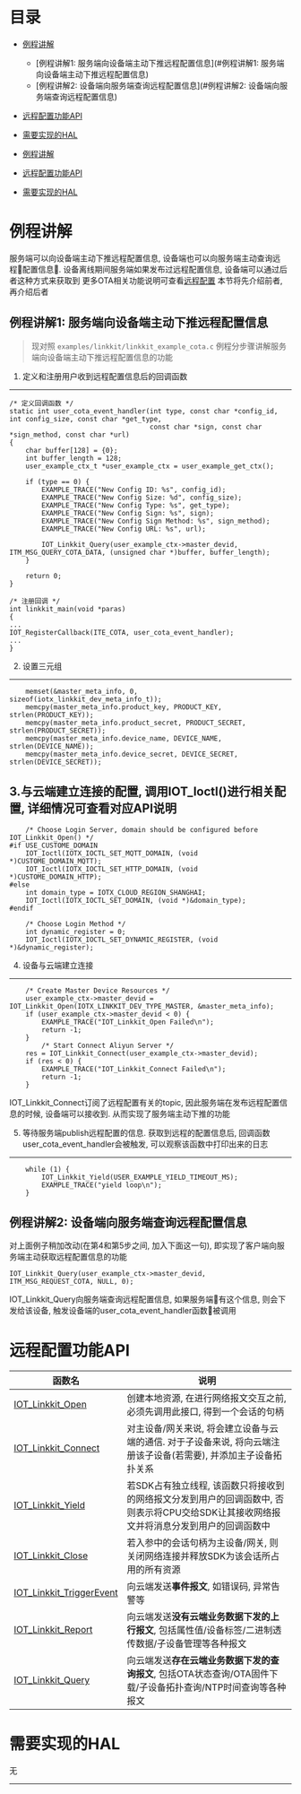 # <a name="目录">目录</a>
+ [例程讲解](#例程讲解)
    * [例程讲解1: 服务端向设备端主动下推远程配置信息](#例程讲解1: 服务端向设备端主动下推远程配置信息)
    * [例程讲解2: 设备端向服务端查询远程配置信息](#例程讲解2: 设备端向服务端查询远程配置信息)
+ [远程配置功能API](#远程配置功能API)
+ [需要实现的HAL](#需要实现的HAL)

+ [例程讲解](#例程讲解)
+ [远程配置功能API](#远程配置功能API)
+ [需要实现的HAL](#需要实现的HAL)


# <a name="例程讲解">例程讲解</a>

服务端可以向设备端主动下推远程配置信息, 设备端也可以向服务端主动查询远程配置信息. 设备离线期间服务端如果发布过远程配置信息, 设备端可以通过后者这种方式来获取到
更多OTA相关功能说明可查看[远程配置](https://help.aliyun.com/document_detail/84891.html)
本节将先介绍前者, 再介绍后者

## <a name="例程讲解1: 服务端向设备端主动下推远程配置信息">例程讲解1: 服务端向设备端主动下推远程配置信息</a>

> 现对照 `examples/linkkit/linkkit_example_cota.c` 例程分步骤讲解服务端向设备端主动下推远程配置信息的功能

1. 定义和注册用户收到远程配置信息后的回调函数
---
```
/* 定义回调函数 */
static int user_cota_event_handler(int type, const char *config_id, int config_size, const char *get_type,
                                   const char *sign, const char *sign_method, const char *url)
{
    char buffer[128] = {0};
    int buffer_length = 128;
    user_example_ctx_t *user_example_ctx = user_example_get_ctx();

    if (type == 0) {
        EXAMPLE_TRACE("New Config ID: %s", config_id);
        EXAMPLE_TRACE("New Config Size: %d", config_size);
        EXAMPLE_TRACE("New Config Type: %s", get_type);
        EXAMPLE_TRACE("New Config Sign: %s", sign);
        EXAMPLE_TRACE("New Config Sign Method: %s", sign_method);
        EXAMPLE_TRACE("New Config URL: %s", url);

        IOT_Linkkit_Query(user_example_ctx->master_devid, ITM_MSG_QUERY_COTA_DATA, (unsigned char *)buffer, buffer_length);
    }

    return 0;
}

/* 注册回调 */
int linkkit_main(void *paras)
{
...
IOT_RegisterCallback(ITE_COTA, user_cota_event_handler);
...
}
```

2. 设置三元组
---
```
    memset(&master_meta_info, 0, sizeof(iotx_linkkit_dev_meta_info_t));
    memcpy(master_meta_info.product_key, PRODUCT_KEY, strlen(PRODUCT_KEY));
    memcpy(master_meta_info.product_secret, PRODUCT_SECRET, strlen(PRODUCT_SECRET));
    memcpy(master_meta_info.device_name, DEVICE_NAME, strlen(DEVICE_NAME));
    memcpy(master_meta_info.device_secret, DEVICE_SECRET, strlen(DEVICE_SECRET));
```

3.与云端建立连接的配置, 调用IOT_Ioctl()进行相关配置, 详细情况可查看对应API说明
---
```
    /* Choose Login Server, domain should be configured before IOT_Linkkit_Open() */
#if USE_CUSTOME_DOMAIN
    IOT_Ioctl(IOTX_IOCTL_SET_MQTT_DOMAIN, (void *)CUSTOME_DOMAIN_MQTT);
    IOT_Ioctl(IOTX_IOCTL_SET_HTTP_DOMAIN, (void *)CUSTOME_DOMAIN_HTTP);
#else
    int domain_type = IOTX_CLOUD_REGION_SHANGHAI;
    IOT_Ioctl(IOTX_IOCTL_SET_DOMAIN, (void *)&domain_type);
#endif

    /* Choose Login Method */
    int dynamic_register = 0;
    IOT_Ioctl(IOTX_IOCTL_SET_DYNAMIC_REGISTER, (void *)&dynamic_register);
```
4. 设备与云端建立连接
---
```
    /* Create Master Device Resources */
    user_example_ctx->master_devid = IOT_Linkkit_Open(IOTX_LINKKIT_DEV_TYPE_MASTER, &master_meta_info);
    if (user_example_ctx->master_devid < 0) {
        EXAMPLE_TRACE("IOT_Linkkit_Open Failed\n");
        return -1;
    }
        /* Start Connect Aliyun Server */
    res = IOT_Linkkit_Connect(user_example_ctx->master_devid);
    if (res < 0) {
        EXAMPLE_TRACE("IOT_Linkkit_Connect Failed\n");
        return -1;
    }
```
IOT_Linkkit_Connect订阅了远程配置有关的topic, 因此服务端在发布远程配置信息的时候, 设备端可以接收到. 从而实现了服务端主动下推的功能

5. 等待服务端publish远程配置的信息. 获取到远程的配置信息后, 回调函数user_cota_event_handler会被触发, 可以观察该函数中打印出来的日志
---
```
    while (1) {
        IOT_Linkkit_Yield(USER_EXAMPLE_YIELD_TIMEOUT_MS);
        EXAMPLE_TRACE("yield loop\n");
    }

```
## <a name="例程讲解2: 设备端向服务端查询远程配置信息">例程讲解2: 设备端向服务端查询远程配置信息</a>
对上面例子稍加改动(在第4和第5步之间, 加入下面这一句), 即实现了客户端向服务端主动获取远程配置信息的功能
```
IOT_Linkkit_Query(user_example_ctx->master_devid, ITM_MSG_REQUEST_COTA, NULL, 0);
```
IOT_Linkkit_Query向服务端查询远程配置信息, 如果服务端有这个信息, 则会下发给该设备, 触发设备端的user_cota_event_handler函数被调用

# <a name="远程配置功能API">远程配置功能API</a>

| 函数名                                                  | 说明
|---------------------------------------------------------|---------------------------------------------------------------------------------------------------------------------
| [IOT_Linkkit_Open](https://code.aliyun.com/edward.yangx/public-docs/wikis/user-guide/linkkit/Prog_Guide/API/Linkkit_Provides#IOT_Linkkit_Open)                   | 创建本地资源, 在进行网络报文交互之前, 必须先调用此接口, 得到一个会话的句柄
| [IOT_Linkkit_Connect](https://code.aliyun.com/edward.yangx/public-docs/wikis/user-guide/linkkit/Prog_Guide/API/Linkkit_Provides#IOT_Linkkit_Connect)             | 对主设备/网关来说, 将会建立设备与云端的通信. 对于子设备来说, 将向云端注册该子设备(若需要), 并添加主子设备拓扑关系
| [IOT_Linkkit_Yield](https://code.aliyun.com/edward.yangx/public-docs/wikis/user-guide/linkkit/Prog_Guide/API/Linkkit_Provides#IOT_Linkkit_Yield)                 | 若SDK占有独立线程, 该函数只将接收到的网络报文分发到用户的回调函数中, 否则表示将CPU交给SDK让其接收网络报文并将消息分发到用户的回调函数中
| [IOT_Linkkit_Close](https://code.aliyun.com/edward.yangx/public-docs/wikis/user-guide/linkkit/Prog_Guide/API/Linkkit_Provides#IOT_Linkkit_Close)                 | 若入参中的会话句柄为主设备/网关, 则关闭网络连接并释放SDK为该会话所占用的所有资源
| [IOT_Linkkit_TriggerEvent](https://code.aliyun.com/edward.yangx/public-docs/wikis/user-guide/linkkit/Prog_Guide/API/Linkkit_Provides#IOT_Linkkit_TriggerEvent)   | 向云端发送**事件报文**, 如错误码, 异常告警等
| [IOT_Linkkit_Report](https://code.aliyun.com/edward.yangx/public-docs/wikis/user-guide/linkkit/Prog_Guide/API/Linkkit_Provides#IOT_Linkkit_Report)               | 向云端发送**没有云端业务数据下发的上行报文**, 包括属性值/设备标签/二进制透传数据/子设备管理等各种报文
| [IOT_Linkkit_Query](https://code.aliyun.com/edward.yangx/public-docs/wikis/user-guide/linkkit/Prog_Guide/API/Linkkit_Provides#IOT_Linkkit_Query)                 | 向云端发送**存在云端业务数据下发的查询报文**, 包括OTA状态查询/OTA固件下载/子设备拓扑查询/NTP时间查询等各种报文


# <a name="需要实现的HAL">需要实现的HAL</a>
无

---



